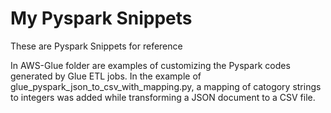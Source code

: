 # My Pyspark Snippets

These are Pyspark Snippets for reference

In AWS-Glue folder are examples of customizing the Pyspark codes generated by Glue ETL jobs. 
In the example of glue_pyspark_json_to_csv_with_mapping.py, a mapping of catogory strings to integers was added while transforming a JSON document to a CSV file.


